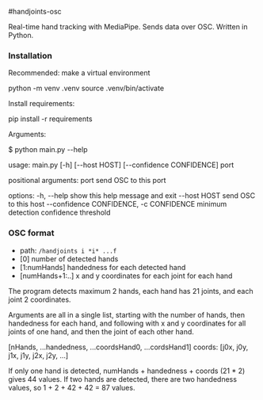 #handjoints-osc

Real-time hand tracking with MediaPipe. Sends data over OSC. Written in Python.

### Installation

Recommended: make a virtual environment

  python -m venv .venv
  source .venv/bin/activate

Install requirements:

  pip install -r requirements

Arguments:

  $ python main.py --help

  usage: main.py [-h] [--host HOST] [--confidence CONFIDENCE] port

  positional arguments:
    port                  send OSC to this port

  options:
    -h, --help            show this help message and exit
    --host HOST           send OSC to this host
    --confidence CONFIDENCE, -c CONFIDENCE
                          minimum detection confidence threshold

### OSC format

- path: `/handjoints i *i* ...f`
- [0] number of detected hands
- [1:numHands] handedness for each detected hand
- [numHands+1:..] x and y coordinates for each joint for each hand

The program detects maximum 2 hands, each hand has 21 joints, and each joint 2 coordinates.

Arguments are all in a single list, starting with the number of hands, then handedness for each hand, and following with x and y coordinates for all joints of one hand, and then the joint of each other hand.

  [nHands, ...handedness, ...coordsHand0, ...cordsHand1]
  coords: [j0x, j0y, j1x, j1y, j2x, j2y, ...]

If only one hand is detected, numHands + handedness + coords (21 * 2) gives 44 values.
If two hands are detected, there are two handedness values, so 1 + 2 + 42 + 42 = 87 values.
